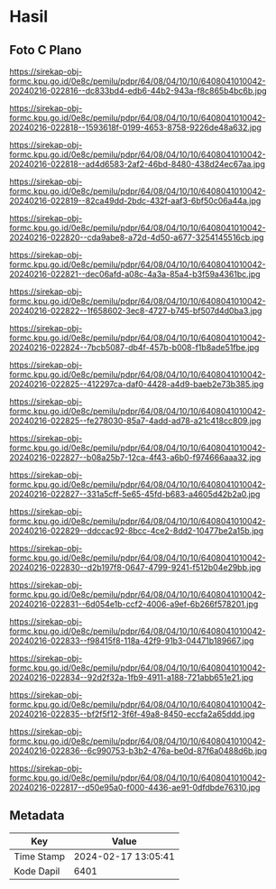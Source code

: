 # Hasil

## Foto C Plano

https://sirekap-obj-formc.kpu.go.id/0e8c/pemilu/pdpr/64/08/04/10/10/6408041010042-20240216-022816--dc833bd4-edb6-44b2-943a-f8c865b4bc6b.jpg

https://sirekap-obj-formc.kpu.go.id/0e8c/pemilu/pdpr/64/08/04/10/10/6408041010042-20240216-022818--1593618f-0199-4653-8758-9226de48a632.jpg

https://sirekap-obj-formc.kpu.go.id/0e8c/pemilu/pdpr/64/08/04/10/10/6408041010042-20240216-022818--ad4d6583-2af2-46bd-8480-438d24ec67aa.jpg

https://sirekap-obj-formc.kpu.go.id/0e8c/pemilu/pdpr/64/08/04/10/10/6408041010042-20240216-022819--82ca49dd-2bdc-432f-aaf3-6bf50c06a44a.jpg

https://sirekap-obj-formc.kpu.go.id/0e8c/pemilu/pdpr/64/08/04/10/10/6408041010042-20240216-022820--cda9abe8-a72d-4d50-a677-3254145516cb.jpg

https://sirekap-obj-formc.kpu.go.id/0e8c/pemilu/pdpr/64/08/04/10/10/6408041010042-20240216-022821--dec06afd-a08c-4a3a-85a4-b3f59a4361bc.jpg

https://sirekap-obj-formc.kpu.go.id/0e8c/pemilu/pdpr/64/08/04/10/10/6408041010042-20240216-022822--1f658602-3ec8-4727-b745-bf507d4d0ba3.jpg

https://sirekap-obj-formc.kpu.go.id/0e8c/pemilu/pdpr/64/08/04/10/10/6408041010042-20240216-022824--7bcb5087-db4f-457b-b008-f1b8ade51fbe.jpg

https://sirekap-obj-formc.kpu.go.id/0e8c/pemilu/pdpr/64/08/04/10/10/6408041010042-20240216-022825--412297ca-daf0-4428-a4d9-baeb2e73b385.jpg

https://sirekap-obj-formc.kpu.go.id/0e8c/pemilu/pdpr/64/08/04/10/10/6408041010042-20240216-022825--fe278030-85a7-4add-ad78-a21c418cc809.jpg

https://sirekap-obj-formc.kpu.go.id/0e8c/pemilu/pdpr/64/08/04/10/10/6408041010042-20240216-022827--b08a25b7-12ca-4f43-a6b0-f974666aaa32.jpg

https://sirekap-obj-formc.kpu.go.id/0e8c/pemilu/pdpr/64/08/04/10/10/6408041010042-20240216-022827--331a5cff-5e65-45fd-b683-a4605d42b2a0.jpg

https://sirekap-obj-formc.kpu.go.id/0e8c/pemilu/pdpr/64/08/04/10/10/6408041010042-20240216-022829--ddccac92-8bcc-4ce2-8dd2-10477be2a15b.jpg

https://sirekap-obj-formc.kpu.go.id/0e8c/pemilu/pdpr/64/08/04/10/10/6408041010042-20240216-022830--d2b197f8-0647-4799-9241-f512b04e29bb.jpg

https://sirekap-obj-formc.kpu.go.id/0e8c/pemilu/pdpr/64/08/04/10/10/6408041010042-20240216-022831--6d054e1b-ccf2-4006-a9ef-6b266f578201.jpg

https://sirekap-obj-formc.kpu.go.id/0e8c/pemilu/pdpr/64/08/04/10/10/6408041010042-20240216-022833--f98415f8-118a-42f9-91b3-04471b189667.jpg

https://sirekap-obj-formc.kpu.go.id/0e8c/pemilu/pdpr/64/08/04/10/10/6408041010042-20240216-022834--92d2f32a-1fb9-4911-a188-721abb651e21.jpg

https://sirekap-obj-formc.kpu.go.id/0e8c/pemilu/pdpr/64/08/04/10/10/6408041010042-20240216-022835--bf2f5f12-3f6f-49a8-8450-eccfa2a65ddd.jpg

https://sirekap-obj-formc.kpu.go.id/0e8c/pemilu/pdpr/64/08/04/10/10/6408041010042-20240216-022836--6c990753-b3b2-476a-be0d-87f6a0488d6b.jpg

https://sirekap-obj-formc.kpu.go.id/0e8c/pemilu/pdpr/64/08/04/10/10/6408041010042-20240216-022817--d50e95a0-f000-4436-ae91-0dfdbde76310.jpg


## Metadata

| Key        | Value               |
| ---------- | ------------------- |
| Time Stamp | 2024-02-17 13:05:41 |
| Kode Dapil | 6401                |



